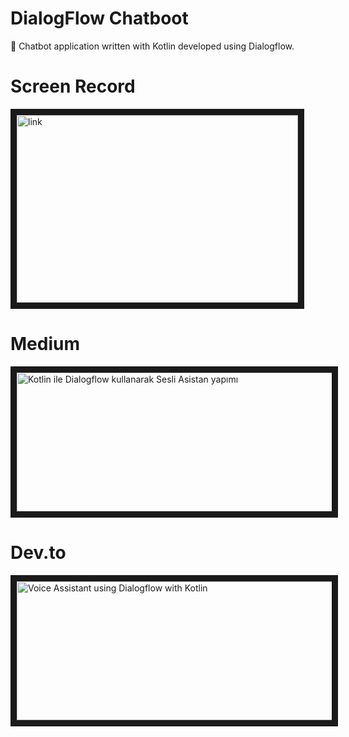 # DialogFlow Chatboot

💬 Chatbot application written with Kotlin developed using Dialogflow.


# Screen Record

<a href="http://www.youtube.com/watch?feature=player_embedded&v=SkkNB5XDq8I
" target="_blank"><img src="http://img.youtube.com/vi/SkkNB5XDq8I/0.jpg" 
alt="link" width="450" height="300" border="10" /></a>

# Medium 

<a href="https://medium.com/@fevziomurtekin/kotlin-ile-dialogflow-kullanarak-sesli-asistan-yap%C4%B1m%C4%B1-205ef81e78d0?_branch_match_id=580614660615400010" target="_blank"><img src="https://cdn-images-1.medium.com/max/720/1*HDxwPlSqkUnpCef4sUk4zg.png" 
alt="Kotlin ile Dialogflow kullanarak Sesli Asistan yapımı" width="575" height="222" border="10" /></a>


# Dev.to

<a href="https://dev.to/fevziomurtekin/voice-assistant-using-dialogflow-with-kotlin-3p98" target="_blank"><img src="https://cdn-images-1.medium.com/max/1600/1*8fAzi716hrEPupK-3D-lCQ.png" 
alt="Voice Assistant using Dialogflow with Kotlin" width="575" height="222" border="10" /></a>


